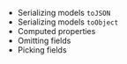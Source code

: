 - Serializing models `toJSON`
- Serializing models `toObject`
- Computed properties
- Omitting fields
- Picking fields
